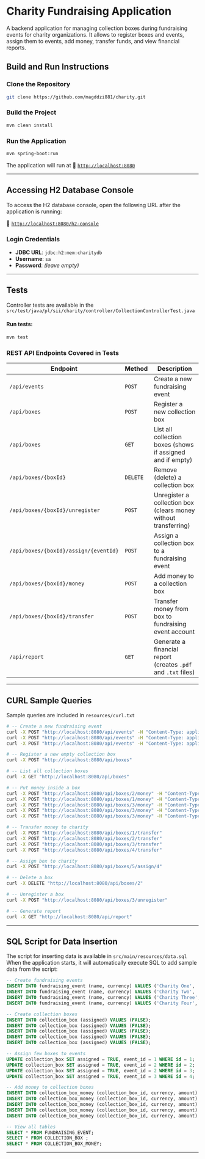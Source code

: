 # Charity Fundraising Application

A backend application for managing collection boxes during fundraising events for charity organizations. It allows to register boxes and events, assign them to events, add money, transfer funds, and view financial reports.

## Build and Run Instructions

### Clone the Repository
```bash
git clone https://github.com/magddzi881/charity.git
```

### Build the Project
```bash
mvn clean install
```

### Run the Application
```bash
mvn spring-boot:run
```

The application will run at 🔗 [`http://localhost:8080`](http://localhost:8080)

---

## Accessing H2 Database Console

To access the H2 database console, open the following URL after the application is running:

🔗 [`http://localhost:8080/h2-console`](http://localhost:8080/h2-console)

### Login Credentials

- **JDBC URL**: `jdbc:h2:mem:charitydb`
- **Username**: `sa`
- **Password**: *(leave empty)*

---

## Tests

Controller tests are available in the `src/test/java/pl/sii/charity/controller/CollectionControllerTest.java`

#### Run tests:
```bash
mvn test
```

### REST API Endpoints Covered in Tests


| Endpoint                              | Method   | Description                                                     |
| ------------------------------------- | -------- | --------------------------------------------------------------- |
| `/api/events`                         | `POST`   | Create a new fundraising event                                  |
| `/api/boxes`                          | `POST`   | Register a new collection box                                   |
| `/api/boxes`                          | `GET`    | List all collection boxes (shows if assigned and if empty)      |
| `/api/boxes/{boxId}`                  | `DELETE` | Remove (delete) a collection box                                |
| `/api/boxes/{boxId}/unregister`       | `POST`   | Unregister a collection box (clears money without transferring) |
| `/api/boxes/{boxId}/assign/{eventId}` | `POST`   | Assign a collection box to a fundraising event                  |
| `/api/boxes/{boxId}/money`            | `POST`   | Add money to a collection box                                   |
| `/api/boxes/{boxId}/transfer`         | `POST`   | Transfer money from box to fundraising event account            |
| `/api/report`                         | `GET`    | Generate a financial report (creates `.pdf` and `.txt` files)   |

---

## CURL Sample Queries
Sample queries are included in `resources/curl.txt` 

``` bash
# -- Create a new fundraising event
curl -X POST "http://localhost:8080/api/events" -H "Content-Type: application/json" -d "{\"currency\":\"USD\",\"name\":\"Charity Five\"}"
curl -X POST "http://localhost:8080/api/events" -H "Content-Type: application/json" -d "{\"currency\":\"EUR\",\"name\":\"Charity Six\"}"
curl -X POST "http://localhost:8080/api/events" -H "Content-Type: application/json" -d "{\"currency\":\"USD\",\"name\":\"Charity Seven\"}"

# -- Register a new empty collection box
curl -X POST "http://localhost:8080/api/boxes"

# -- List all collection boxes
curl -X GET "http://localhost:8080/api/boxes"

# -- Put money inside a box
curl -X POST "http://localhost:8080/api/boxes/2/money" -H "Content-Type: application/json" -d "{\"currency\":\"EUR\",\"amount\":4.00}"
curl -X POST "http://localhost:8080/api/boxes/1/money" -H "Content-Type: application/json" -d "{\"currency\":\"PLN\",\"amount\":11.20}"
curl -X POST "http://localhost:8080/api/boxes/3/money" -H "Content-Type: application/json" -d "{\"currency\":\"EUR\",\"amount\":24.50}"
curl -X POST "http://localhost:8080/api/boxes/3/money" -H "Content-Type: application/json" -d "{\"currency\":\"PLN\",\"amount\":4.20}"
curl -X POST "http://localhost:8080/api/boxes/3/money" -H "Content-Type: application/json" -d "{\"currency\":\"PLN\",\"amount\":9.10}"

# -- Transfer money to charity
curl -X POST "http://localhost:8080/api/boxes/1/transfer"
curl -X POST "http://localhost:8080/api/boxes/2/transfer"
curl -X POST "http://localhost:8080/api/boxes/3/transfer"
curl -X POST "http://localhost:8080/api/boxes/4/transfer"

# -- Assign box to charity
curl -X POST "http://localhost:8080/api/boxes/5/assign/4"

# -- Delete a box
curl -X DELETE "http://localhost:8080/api/boxes/2"

# -- Unregister a box
curl -X POST "http://localhost:8080/api/boxes/3/unregister"

# -- Generate report
curl -X GET "http://localhost:8080/api/report"

```

---

## SQL Script for Data Insertion
The script for inserting data is available in `src/main/resources/data.sql` When the application starts, it will automatically execute SQL to add sample data from the script:
```sql
-- Create fundraising events
INSERT INTO fundraising_event (name, currency) VALUES ('Charity One', 'EUR');
INSERT INTO fundraising_event (name, currency) VALUES ('Charity Two', 'USD');
INSERT INTO fundraising_event (name, currency) VALUES ('Charity Three', 'USD');
INSERT INTO fundraising_event (name, currency) VALUES ('Charity Four', 'PLN');

-- Create collection boxes
INSERT INTO collection_box (assigned) VALUES (FALSE);
INSERT INTO collection_box (assigned) VALUES (FALSE);
INSERT INTO collection_box (assigned) VALUES (FALSE);
INSERT INTO collection_box (assigned) VALUES (FALSE);
INSERT INTO collection_box (assigned) VALUES (FALSE);

-- Assign few boxes to events
UPDATE collection_box SET assigned = TRUE, event_id = 1 WHERE id = 1;
UPDATE collection_box SET assigned = TRUE, event_id = 2 WHERE id = 2;
UPDATE collection_box SET assigned = TRUE, event_id = 2 WHERE id = 3;
UPDATE collection_box SET assigned = TRUE, event_id = 3 WHERE id = 4;

-- Add money to collection boxes
INSERT INTO collection_box_money (collection_box_id, currency, amount) VALUES (1, 'EUR', 50.00);
INSERT INTO collection_box_money (collection_box_id, currency, amount) VALUES (2, 'USD', 20.00);
INSERT INTO collection_box_money (collection_box_id, currency, amount) VALUES (2, 'EUR', 10.00);
INSERT INTO collection_box_money (collection_box_id, currency, amount) VALUES (3, 'USD', 5.50);
INSERT INTO collection_box_money (collection_box_id, currency, amount) VALUES (4, 'PLN', 100.00);

-- View all tables
SELECT * FROM FUNDRAISING_EVENT;
SELECT * FROM COLLECTION_BOX ;
SELECT * FROM COLLECTION_BOX_MONEY;
```
---
